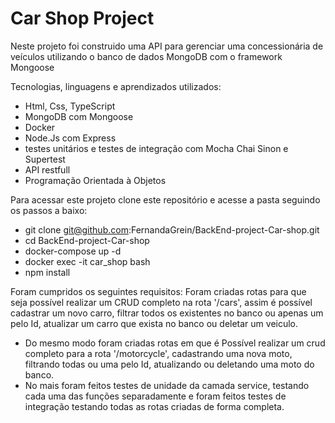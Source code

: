 # Car Shop Project 

Neste projeto foi construido uma API para gerenciar uma concessionária de veículos utilizando o banco de dados MongoDB com o framework Mongoose

Tecnologias, linguagens e aprendizados utilizados:
- Html, Css, TypeScript
- MongoDB com Mongoose
- Docker
- Node.Js com Express
- testes unitários e  testes de integração com Mocha Chai Sinon e Supertest
- API restfull 
- Programação Orientada à Objetos

Para acessar este projeto clone este repositório e acesse a pasta seguindo os passos a baixo: 
- git clone git@github.com:FernandaGrein/BackEnd-project-Car-shop.git
- cd BackEnd-project-Car-shop
- docker-compose up -d
- docker exec -it car_shop bash
- npm install

Foram cumpridos os seguintes requisitos: 
Foram criadas rotas para que seja possível realizar um CRUD completo na rota '/cars', assim é possível cadastrar um novo carro, filtrar todos os existentes no banco ou apenas um pelo Id, atualizar um carro que exista no banco ou deletar um veiculo.
- Do mesmo modo foram criadas rotas em que é Possível realizar um crud completo para a rota '/motorcycle', cadastrando uma nova moto, filtrando todas ou uma pelo Id, atualizando ou deletando uma moto do banco.
- No mais foram feitos testes de unidade da camada service, testando cada uma das funções separadamente e foram feitos testes de integração testando todas as rotas criadas de forma completa.
